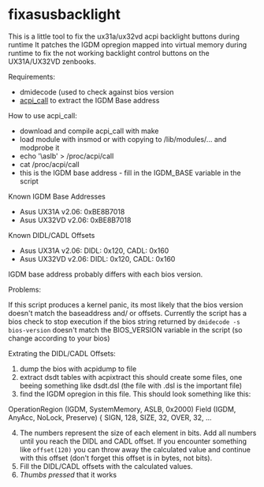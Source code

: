 fixasusbacklight
================

This is a little tool to fix the ux31a/ux32vd acpi backlight buttons during runtime
It patches the IGDM opregion mapped into virtual memory during runtime to fix the not working backlight control
buttons on the UX31A/UX32VD zenbooks.

Requirements:
 * dmidecode (used to check against bios version
 * [acpi_call](https://github.com/Bumblebee-Project/acpi_call) to extract the IGDM Base address

How to use acpi_call:
 * download and compile acpi_call with make
 * load module with insmod or with copying to /lib/modules/... and modprobe it
 * echo '\aslb' > /proc/acpi/call
 * cat /proc/acpi/call
 * this is the IGDM base address - fill in the IGDM_BASE variable in the script

Known IGDM Base Addresses
 * Asus UX31A v2.06:    0xBE8B7018
 * Asus UX32VD v2.06:   0xBE8B7018

Known DIDL/CADL Offsets
 * Asus UX31A v2.06:  DIDL: 0x120, CADL: 0x160 
 * Asus UX32VD v2.06: DIDL: 0x120, CADL: 0x160 

IGDM base address probably differs with each bios version.

Problems:

If this script produces a kernel panic, its most likely that the bios version doesn't match the baseaddress and/ or
offsets. Currently the script has a bios check to stop execution if the bios string returned by 
`dmidecode -s bios-version` doesn't match the BIOS_VERSION variable in the script (so change according to your bios)

Extrating the DIDL/CADL Offsets:

 1. dump the bios with acpidump to file
 2. extract dsdt tables with acpixtract <file>
    this should create some files, one beeing something like dsdt.dsl (the file with .dsl is the important file)
 3. find the IGDM opregion in this file. This should look something like this:

 OperationRegion (IGDM, SystemMemory, ASLB, 0x2000)
 Field (IGDM, AnyAcc, NoLock, Preserve)
 {
     SIGN,   128, 
     SIZE,   32, 
     OVER,   32, 
     ...


 4. The numbers represent the size of each element in bits. Add all numbers until you reach the DIDL and CADL 
    offset. If you encounter something like `offset(120)` you can throw away the calculated value and continue with
    this offset (don't forget this offset is in bytes, not bits). 
 5. Fill the DIDL/CADL offsets with the calculated values.
 6. *Thumbs pressed* that it works